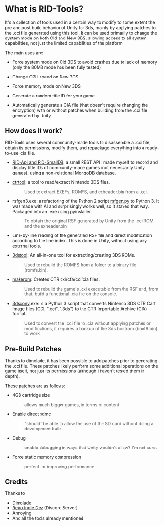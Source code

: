 # What is RID-Tools?
It's a collection of tools used in a certain way to modify to some extent the pre and post build behavior of Unity for 3ds, mainly by applying patches to the .cci file generated using this tool.
It can be used primarily to change the system mode on both Old and New 3DS, allowing access to all system capabilities, not just the limited capabilities of the platform.

The main uses are:

- Force system mode on Old 3DS to avoid crashes due to lack of memory (only the 80MB mode has been fully tested)

- Change CPU speed on New 3DS

- Force memory mode on New 3DS

- Generate a random title ID for your game

- Automatically generate a CIA file (that doesn't require changing the encryption) with or without patches when building from the .cci file generated by Unity

## How does it work?

RID-Tools uses several community-made tools to disassemble a .cci file, obtain its permissions, modify them, and repackage everything into a ready-to-use .cia file.

- [RID-Api and RID-SmallDB](https://rid-system.onrender.com/): a small REST API I made myself to record and display title IDs of community-made games (not necessarily Unity games), using a non-relational MongoDB database.

- [ctrtool](https://github.com/3DSGuy/Project_CTR): a tool to read/extract Nintendo 3DS files. 
	>Used to extract EXEFs, ROMFS, and exheader.bin from a .cci.

- rsfgen3.exe: a refactoring of the Python 2 script [rsfgen.py](https://github.com/ihaveamac/3DS-rom-tools/blob/master/rsfgen/rsfgen.py) to Python 3. It was made with AI and surprisingly works well, so it stayed that way. Packaged into an .exe using pyinstaller. 
	> To obtain the original RSF generated by Unity from the .cci ROM and the exheader.bin

- Line-by-line reading of the generated RSF file and direct modification according to the line index. This is done in Unity, without using any external tools.

- [3dstool](https://github.com/dnasdw/3dstool): An all-in-one tool for extracting/creating 3DS ROMs. 
	> Used to rebuild the ROMFS from a folder to a binary file (romfs.bin).

- [makerom](https://github.com/3DSGuy/Project_CTR): Creates CTR cxi/cfa/cci/cia files.
	>Used to rebuild the game's .cxi executable from the RSF and, from that, build a functional .cia file on the console.

- [3dsconv](https://github.com/ihaveamac/3dsconv).exe: is a Python 3 script that converts Nintendo 3DS CTR Cart Image files (CCI, ".cci", ".3ds") to the CTR Importable Archive (CIA) format. 
	>  Used to convert the .cci file to .cia without applying patches or modifications, it requires a backup of the 3ds bootrom (boot9.bin) to work

## Pre-Build Patches

Thanks to dimolade, it has been possible to add patches prior to generating the .cci file. These patches likely perform some additional operations on the game itself, not just its permissions (although I haven't tested them in depth).

These patches are as follows:

- 4GB cartridge size
	>  allows much bigger games, in terms of content
	
- Enable direct sdmc
	> "should" be able to allow the use of the SD card without doing a development build
	
- Debug
	> enable debugging in ways that Unity wouldn't allow? I'm not sure.
	
- Force static memory compression
	> perfect for improving performance


## Credits
Thanks to
- [Dimolade](https://github.com/Dimolade/)
- [Retro Indie Dev](https://discord.gg/SGtzrbhS2y) (Discord Server)
- Annoying
- And all the tools already mentioned
